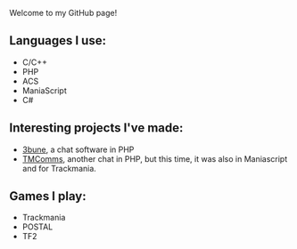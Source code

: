 Welcome to my GitHub page!

## Languages I use:
- C/C++
- PHP
- ACS
- ManiaScript
- C#

## Interesting projects I've made:
- [3bune](https://github.com/Safariminer/3bune), a chat software in PHP
- [TMComms](https://github.com/Safariminer/tmcomms), another chat in PHP, but this time, it was also in Maniascript and for Trackmania.

## Games I play:
- Trackmania
- POSTAL
- TF2

<!--
**Safariminer/safariminer** is a ✨ _special_ ✨ repository because its `README.md` (this file) appears on your GitHub profile.

Here are some ideas to get you started:

- 🔭 I’m currently working on ...
- 🌱 I’m currently learning ...
- 👯 I’m looking to collaborate on ...
- 🤔 I’m looking for help with ...
- 💬 Ask me about ...
- 📫 How to reach me: ...
- 😄 Pronouns: ...
- ⚡ Fun fact: ...
-->
